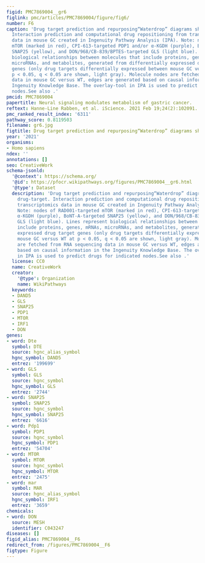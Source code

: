 ```yaml
---
figid: PMC7869004__gr6
figlink: pmc/articles/PMC7869004/figure/fig6/
number: F6
caption: 'Drug target prediction and repurposing“Waterdrop” diagrams showing drug-target.
  Interaction prediction and computational drug repositioning from transcriptomics
  data in mouse GC created in Ingenuity Pathway Analysis (IPA). Note: nodes of RAD001-targeted
  mTOR (marked in red), CPI-613-targeted PDP1 and/or α-KGDH (purple), BoNT-A-targeted
  SNAP25 (yellow), and DON/968/CB-839/BPTES-targeted GLS (light blue). Lines represent
  biological relationships between molecules that include proteins, genes, mRNAs,
  microRNAs, and metabolites, generated from differentially expressed drug target
  genes (only drug targets differentially expressed between mouse GC versus WT at
  p < 0.05, q < 0.05 are shown, light gray). Molecule nodes are fetched from RNA sequencing
  data in mouse GC versus WT, edges are generated based on causal information in the
  Ingenuity Knowledge Base. The overlay-tool in IPA is used to predict drugs for indicated
  nodes.See also .'
pmcid: PMC7869004
papertitle: Neural signaling modulates metabolism of gastric cancer.
reftext: Hanne-Line Rabben, et al. iScience. 2021 Feb 19;24(2):102091.
pmc_ranked_result_index: '6311'
pathway_score: 0.8119503
filename: gr6.jpg
figtitle: Drug target prediction and repurposing“Waterdrop” diagrams showing drug-target
year: '2021'
organisms:
- Homo sapiens
ndex: ''
annotations: []
seo: CreativeWork
schema-jsonld:
  '@context': https://schema.org/
  '@id': https://pfocr.wikipathways.org/figures/PMC7869004__gr6.html
  '@type': Dataset
  description: 'Drug target prediction and repurposing“Waterdrop” diagrams showing
    drug-target. Interaction prediction and computational drug repositioning from
    transcriptomics data in mouse GC created in Ingenuity Pathway Analysis (IPA).
    Note: nodes of RAD001-targeted mTOR (marked in red), CPI-613-targeted PDP1 and/or
    α-KGDH (purple), BoNT-A-targeted SNAP25 (yellow), and DON/968/CB-839/BPTES-targeted
    GLS (light blue). Lines represent biological relationships between molecules that
    include proteins, genes, mRNAs, microRNAs, and metabolites, generated from differentially
    expressed drug target genes (only drug targets differentially expressed between
    mouse GC versus WT at p < 0.05, q < 0.05 are shown, light gray). Molecule nodes
    are fetched from RNA sequencing data in mouse GC versus WT, edges are generated
    based on causal information in the Ingenuity Knowledge Base. The overlay-tool
    in IPA is used to predict drugs for indicated nodes.See also .'
  license: CC0
  name: CreativeWork
  creator:
    '@type': Organization
    name: WikiPathways
  keywords:
  - DAND5
  - GLS
  - SNAP25
  - PDP1
  - MTOR
  - IRF1
  - DON
genes:
- word: Dte
  symbol: DTE
  source: hgnc_alias_symbol
  hgnc_symbol: DAND5
  entrez: '199699'
- word: GLS
  symbol: GLS
  source: hgnc_symbol
  hgnc_symbol: GLS
  entrez: '2744'
- word: SNAP25
  symbol: SNAP25
  source: hgnc_symbol
  hgnc_symbol: SNAP25
  entrez: '6616'
- word: Pdp1
  symbol: PDP1
  source: hgnc_symbol
  hgnc_symbol: PDP1
  entrez: '54704'
- word: MTOR
  symbol: MTOR
  source: hgnc_symbol
  hgnc_symbol: MTOR
  entrez: '2475'
- word: mar
  symbol: MAR
  source: hgnc_alias_symbol
  hgnc_symbol: IRF1
  entrez: '3659'
chemicals:
- word: DON
  source: MESH
  identifier: C043247
diseases: []
figid_alias: PMC7869004__F6
redirect_from: /figures/PMC7869004__F6
figtype: Figure
---
```

